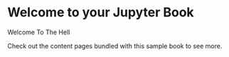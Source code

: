 # Welcome to your Jupyter Book

Welcome To The Hell

Check out the content pages bundled with this sample book to see more.

```{tableofcontents}
```
